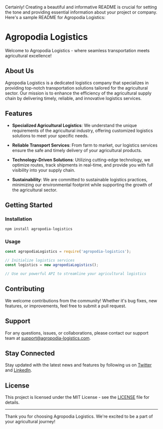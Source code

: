 Certainly! Creating a beautiful and informative README is crucial for setting the tone and providing essential information about your project or company. Here's a sample README for Agropodia Logistics:

# Agropodia Logistics

Welcome to Agropodia Logistics - where seamless transportation meets agricultural excellence!

## About Us

Agropodia Logistics is a dedicated logistics company that specializes in providing top-notch transportation solutions tailored for the agricultural sector. Our mission is to enhance the efficiency of the agricultural supply chain by delivering timely, reliable, and innovative logistics services.

## Features

- **Specialized Agricultural Logistics**: We understand the unique requirements of the agricultural industry, offering customized logistics solutions to meet your specific needs.

- **Reliable Transport Services**: From farm to market, our logistics services ensure the safe and timely delivery of your agricultural products.

- **Technology-Driven Solutions**: Utilizing cutting-edge technology, we optimize routes, track shipments in real-time, and provide you with full visibility into your supply chain.

- **Sustainability**: We are committed to sustainable logistics practices, minimizing our environmental footprint while supporting the growth of the agricultural sector.

## Getting Started

### Installation

```bash
npm install agropodia-logistics
```

### Usage

```javascript
const agropodiaLogistics = require('agropodia-logistics');

// Initialize logistics services
const logistics = new agropodiaLogistics();

// Use our powerful API to streamline your agricultural logistics
```

## Contributing

We welcome contributions from the community! Whether it's bug fixes, new features, or improvements, feel free to submit a pull request.

## Support

For any questions, issues, or collaborations, please contact our support team at support@agropodia-logistics.com.

## Stay Connected

Stay updated with the latest news and features by following us on [Twitter](https://twitter.com/agropodia_logistics) and [LinkedIn](https://www.linkedin.com/company/agropodia-logistics).

## License

This project is licensed under the MIT License - see the [LICENSE](LICENSE) file for details.

---

Thank you for choosing Agropodia Logistics. We're excited to be a part of your agricultural journey!
